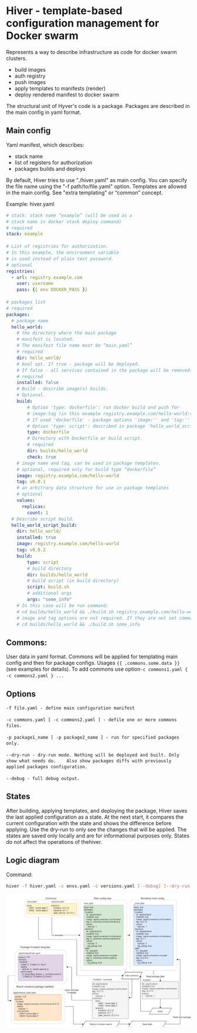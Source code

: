 # Hiver - template-based configuration management for Docker swarm

Represents a way to describe infrastructure as code for docker swarm clusters.

- build images
- auth registry
- push images
- apply templates to manifests (render)
- deploy rendered manifest to docker swarm

The structural unit of Hyver's code is a package.
Packages are described in the main config in yaml format.

## Main config

Yaml manifest, which describes:

- stack name
- list of registers for authorization
- packages builds and deploys

By default, Hiver tries to use "./hiver.yaml" as main config. You can specify the file name using the "-f path/to/file.yaml" option.
Templates are allowed in the main config. See "extra templating" or “common” concept.

Example:
hiver.yaml

```yaml
# stack: stack name “example” (will be used as a
# stack name in docker stack deploy command)  
# required
stack: example

# List of registries for authorization.
# In this example, the environment variable
# is used instead of plain text password.  
# optional
registries:
  - url: registry.example.com
    user: username
    pass: {{ env DOCKER_PASS }}

# packages list
# required
packages:
  # package name
  hello_world:
    # the directory where the main package
    # manifest is located.
    # The manifest file name must be “main.yaml”
    # required
    dir: hello_world/
    # bool opt. If true - package will be deployed.
    # If false - all services contained in the package will be removed.
    # required
    installed: false
    # Build - describe image(s) builds.
    # Optional.
    build:
        # Option 'type: dockerfile': run docker build and push for
        # image:tag (in this example registry.example.com/hello-world:v0.0.1) in "dir"
        # If used 'dockerfile' - package options 'image:'' and 'tag:'' are required.
        # Option 'type: script': described in package 'hello_world_script_build' below.
        type: dockerfile
        # Directory with Dockerfile or build script.
        # required
        dir: builds/hello_world
        check: true
    # image name and tag, сan be used in package templates. 
    # optional, required only for build type “dockerfile”
    image: registry.example.com/hello-world
    tag: v0.0.1
    # an arbitrary data structure for use in package templates
    # optional
    values:
      replicas:
        count: 1
  # Describe script build. 
  hello_world_script_build:
    dir: hello_world/
    installed: true
    image: registry.example.com/hello-world
    tag: v0.0.2
    build:
        type: script
        # build directory
        dir: builds/hello_world
        # build script (in build directory)
        script: build.sh
        # additional args
        args: "some_info"
    # In this case will be run command:
    # cd builds/hello_world && ./build.sh registry.example.com/hello-world v0.0.2 some_info
    # image and tag options are not required. If they are not set command will look like:
    # cd builds/hello_world && ./build.sh some_info
```

## Commons:

User data in yaml format. Commons will be applied for templating main config and then for package configs.
Usages ```{{ .commons.some.data }}``` (see examples for details).
To add commons use option```-c commons1.yaml { -c commons2.yaml } ...```

## Options

```
-f file.yaml - define main configuration manifest

-c commons.yaml [ -c commons2.yaml ] - defile one or more commons files.

-p package1_name [ -p package2_name ] - run for specified packages only.

--dry-run - dry-run mode. Nothing will be deployed and built. Only show what needs do.    Also show packages diffs with previously applied packages configuration.

--debug - full debug output.
```

## States

After building, applying templates, and deploying the package, Hiver saves the last applied configuration as a state. At the next start, it compares the current configuration with the state and shows the difference before applying. Use the dry-run to only see the changes that will be applied.
The states are saved only locally and are for informational purposes only. States do not affect the operations of thehiver.

## Logic diagram

Command:
```sh
hiver -f hiver.yaml -c envs.yaml -c versions.yaml [--debug] [--dry-run]
```

![Diag](docs/diag.png)